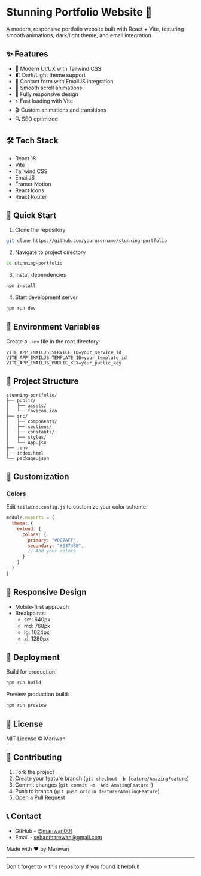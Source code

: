 # Stunning Portfolio Website 🚀

A modern, responsive portfolio website built with React + Vite, featuring smooth animations, dark/light theme, and email integration.

## ✨ Features

- 🎨 Modern UI/UX with Tailwind CSS
- 🌓 Dark/Light theme support
- 📧 Contact form with EmailJS integration
- 🚀 Smooth scroll animations
- 📱 Fully responsive design
- ⚡ Fast loading with Vite
- 🎬 Custom animations and transitions
- 🔍 SEO optimized

## 🛠️ Tech Stack

- React 18
- Vite
- Tailwind CSS
- EmailJS
- Framer Motion
- React Icons
- React Router

## 🚀 Quick Start

1. Clone the repository
```bash
git clone https://github.com/yourusername/stunning-portfolio
```

2. Navigate to project directory
```bash
cd stunning-portfolio
```

3. Install dependencies
```bash
npm install
```

4. Start development server
```bash
npm run dev
```

## 🔧 Environment Variables

Create a `.env` file in the root directory:

```
VITE_APP_EMAILJS_SERVICE_ID=your_service_id
VITE_APP_EMAILJS_TEMPLATE_ID=your_template_id
VITE_APP_EMAILJS_PUBLIC_KEY=your_public_key
```

## 📂 Project Structure

```
stunning-portfolio/
├── public/
│   ├── assets/
│   └── favicon.ico
├── src/
│   ├── components/
│   ├── sections/
│   ├── constants/
│   ├── styles/
│   └── App.jsx
├── .env
├── index.html
└── package.json
```

## 🎨 Customization

### Colors

Edit `tailwind.config.js` to customize your color scheme:

```javascript
module.exports = {
  theme: {
    extend: {
      colors: {
        primary: "#007AFF",
        secondary: "#64748B",
        // Add your colors
      }
    }
  }
}
```

## 📱 Responsive Design

- Mobile-first approach
- Breakpoints:
  - sm: 640px
  - md: 768px
  - lg: 1024px
  - xl: 1280px

## 🚀 Deployment

Build for production:
```bash
npm run build
```

Preview production build:
```bash
npm run preview
```

## 📝 License

MIT License © Mariwan

## 🤝 Contributing

1. Fork the project
2. Create your feature branch (`git checkout -b feature/AmazingFeature`)
3. Commit changes (`git commit -m 'Add AmazingFeature'`)
4. Push to branch (`git push origin feature/AmazingFeature`)
5. Open a Pull Request

## 📞 Contact

- GitHub - [@mariwan001](https://github.com/mariwan001)
- Email - sehadmarewan@gmail.com

Made with ❤️ by Mariwan

---

Don't forget to ⭐ this repository if you found it helpful!
